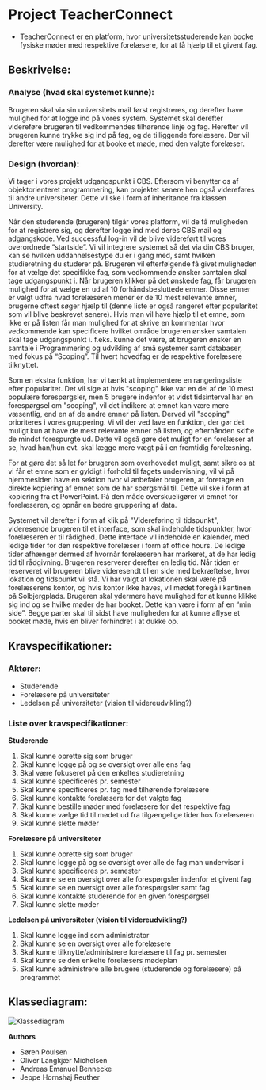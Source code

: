 # Project TeacherConnect

- TeacherConnect er en platform, hvor universitetsstuderende kan booke fysiske møder med respektive forelæsere, for at få hjælp til et givent fag.

## Beskrivelse:

### Analyse (hvad skal systemet kunne):
Brugeren skal via sin universitets mail først registreres, og derefter have mulighed for at logge ind på vores system. Systemet skal derefter videreføre brugeren til vedkommendes tilhørende linje og fag. Herefter vil brugeren kunne trykke sig ind på fag, og de tilliggende forelæsere. Der vil derefter være mulighed for at booke et møde, med den valgte forelæser. 

### Design (hvordan):
Vi tager i vores projekt udgangspunkt i CBS. Eftersom vi benytter os af objektorienteret programmering, kan projektet senere hen også videreføres til andre universiteter. Dette vil ske i form af inheritance fra klassen University. 

Når den studerende (brugeren) tilgår vores platform, vil de få muligheden for at registrere sig, og derefter logge ind med deres CBS mail og adgangskode. Ved successful log-in vil de blive videreført til vores overordnede “startside”. Vi vil integrere systemet så det via din CBS bruger, kan se hvilken uddannelsestype du er i gang med, samt hvilken studieretning du studerer på. Brugeren vil efterfølgende få givet muligheden for at vælge det specifikke fag, som vedkommende ønsker samtalen skal tage udgangspunkt i. Når brugeren klikker på det ønskede fag, får brugeren mulighed for at vælge en ud af 10 forhåndsbesluttede emner. Disse emner er valgt udfra hvad forelæseren mener er de 10 mest relevante emner, brugerne oftest søger hjælp til (denne liste er også rangeret efter popularitet som vil blive beskrevet senere). Hvis man vil have hjælp til et emne, som ikke er på listen får man mulighed for at skrive en kommentar hvor vedkommende kan specificere hvilket område brugeren ønsker samtalen skal tage udgangspunkt i. f.eks. kunne det være, at brugeren ønsker en samtale i Programmering og udvikling af små systemer samt databaser, med fokus på “Scoping”. Til hvert hovedfag er de respektive forelæsere tilknyttet.

Som en ekstra funktion, har vi tænkt at implementere en rangeringsliste efter popularitet. Det vil sige at hvis "scoping" ikke var en del af de 10 mest populære forespørgsler, men 5 brugere indenfor et vidst tidsinterval har en forespørgsel om "scoping", vil det indikere at emnet kan være mere væsentlig, end en af de andre emner på listen. Derved vil "scoping" prioriteres i vores gruppering. Vi vil der ved lave en funktion, der gør det muligt kun at have de mest relevante emner på listen, og efterhånden skifte de mindst forespurgte ud. Dette vil også gøre det muligt for en forelæser at se, hvad han/hun evt. skal lægge mere vægt på i en fremtidig forelæsning.

For at gøre det så let for brugeren som overhovedet muligt, samt sikre os at vi får et emne som er gyldigt i forhold til fagets undervisning, vil vi på hjemmesiden have en sektion hvor vi anbefaler brugeren, at foretage en direkte kopiering af emnet som de har spørgsmål til. Dette vil ske i form af kopiering fra et PowerPoint. På den måde overskueligører vi emnet for forelæseren, og opnår en bedre gruppering af data. 

Systemet vil derefter i form af klik på "Videreføring til tidspunkt", videresende brugeren til et interface, som skal indeholde tidspunkter, hvor forelæseren er til rådighed. Dette interface vil indeholde en kalender, med ledige tider for den respektive forelæser i form af office hours. De ledige tider afhænger dermed af hvornår forelæseren har markeret, at de har ledig tid til rådgivning. Brugeren reserverer derefter en ledig tid. Når tiden er reserveret vil brugeren blive videresendt til en side med bekræftelse, hvor lokation og tidspunkt vil stå. Vi har valgt at lokationen skal være på forelæserens kontor, og hvis kontor ikke haves, vil mødet foregå i kantinen på Solbjergplads. Brugeren skal ydermere have mulighed for at kunne klikke sig ind og se hvilke møder de har booket. Dette kan være i form af en “min side”. Begge parter skal til sidst have muligheden for at kunne aflyse et booket møde, hvis en bliver forhindret i at dukke op. 

## Kravspecifikationer:

### Aktører:
- Studerende
- Forelæsere på universiteter
- Ledelsen på universiteter (vision til videreudvikling?)

### Liste over kravspecifikationer:

__Studerende__
1. Skal kunne oprette sig som bruger
2. Skal kunne logge på og se oversigt over alle ens fag
3. Skal være fokuseret på den enkeltes studieretning
4. Skal kunne specificeres pr. semester
5. Skal kunne specificeres pr. fag med tilhørende forelæsere
6. Skal kunne kontakte forelæsere for det valgte fag
7. Skal kunne bestille møder med forelæsere for det respektive fag
8. Skal kunne vælge tid til mødet ud fra tilgængelige tider hos forelæseren
9. Skal kunne slette møder

__Forelæsere på universiteter__
 1. Skal kunne oprette sig som bruger
 2. Skal kunne logge på og se oversigt over alle de fag man underviser i
 3. Skal kunne specificeres pr. semester
 4. Skal kunne se en oversigt over alle forespørgsler indenfor et givent fag
 5. Skal kunne se en oversigt over alle forespørgsler samt fag
 6. Skal kunne kontakte studerende for en given forespørgsel
 7. Skal kunne slette møder

__Ledelsen på universiteter (vision til videreudvikling?)__
 1. Skal kunne logge ind som administrator
 2. Skal kunne se en oversigt over alle forelæsere
 3. Skal kunne tilknytte/administrere forelæsere til fag pr. semester
 4. Skal kunne se den enkelte forelæsers mødeplan
 5. Skal kunne administrere alle brugere (studerende og forelæsere) på programmet

## Klassediagram:
![Klassediagram](https://i.imgur.com/1VZNOZO.png)

__Authors__
- Søren Poulsen
- Oliver Langkjær Michelsen
- Andreas Emanuel Bennecke
- Jeppe Hornshøj Reuther
